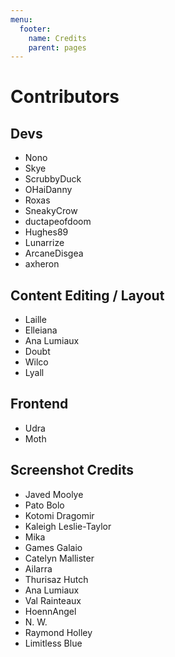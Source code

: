 ```yaml
---
menu:
  footer:
    name: Credits
    parent: pages
---
```

# Contributors

## Devs

* Nono
* Skye
* ScrubbyDuck
* OHaiDanny
* Roxas
* SneakyCrow
* ductapeofdoom
* Hughes89
* Lunarrize
* ArcaneDisgea
* axheron

## Content Editing / Layout

* Laille
* Elleiana
* Ana Lumiaux
* Doubt
* Wilco
* Lyall


## Frontend

* Udra
* Moth

## Screenshot Credits

* Javed Moolye
* Pato Bolo
* Kotomi Dragomir
* Kaleigh Leslie-Taylor
* Mika
* Games Galaio
* Catelyn Mallister
* Ailarra
* Thurisaz Hutch
* Ana Lumiaux
* Val Rainteaux
* HoennAngel
* N. W.
* Raymond Holley
* Limitless Blue
